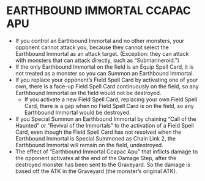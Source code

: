 # EARTHBOUND IMMORTAL CCAPAC APU

*   If you control an Earthbound Immortal and no other monsters, your opponent cannot attack you, because they cannot select the Earthbound Immortal as an attack target. (Exception: they can attack with monsters that can attack directly, such as “Submarineroid.”)
*   If the only Earthbound Immortal on the field is an Equip Spell Card, it is not treated as a monster so you can Summon an Earthbound Immortal.
*   If you replace your opponent’s Field Spell Card by activating one of your own, there is a face-up Field Spell Card continuously on the field, so any Earthbound Immortal on the field would not be destroyed.
    *   If you activate a new Field Spell Card, replacing your own Field Spell Card, there is a gap when no Field Spell Card is on the field, so any Earthbound Immortal would be destroyed.
*   If you Special Summon an Earthbound Immortal by chaining “Call of the Haunted” or “Revival of the Immortals” to the activation of a Field Spell Card, even though the Field Spell Card has not resolved when the Earthbound Immortal is Special Summoned as Chain Link 2, the Earthbound Immortal will remain on the field, undestroyed.
*   The effect of “Earthbound Immortal Ccapac Apu” that inflicts damage to the opponent activates at the end of the Damage Step, after the destroyed monster has been sent to the Graveyard. So the damage is based off the ATK in the Graveyard (the monster’s original ATK).

